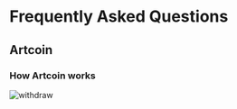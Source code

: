 # Frequently Asked Questions

## Artcoin
### How Artcoin works

![withdraw](https://github.com/user-attachments/assets/f39624dd-d4c1-4679-8902-b37c9eb7df69)
